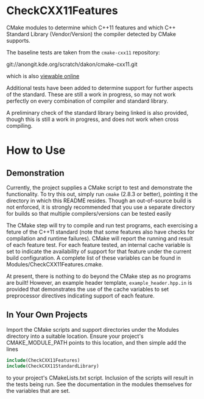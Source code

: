 CheckCXX11Features
=================
CMake modules to determine which C++11 features and which C++ Standard
Library (Vendor/Version) the compiler detected by CMake supports.

The baseline tests are taken from the `cmake-cxx11` repository:

git://anongit.kde.org/scratch/dakon/cmake-cxx11.git

which is also [viewable online](http://quickgit.kde.org/?p=scratch%2Fdakon%2Fcmake-cxx11.git)

Additional tests have been added to determine support for further aspects
of the standard. These are still a work in progress, so may not work
perfectly on every combination of compiler and standard library.

A preliminary check of the standard library being linked is also provided,
though this is still a work in progress, and does not work when
cross compiling.

How to Use
==========
Demonstration
-------------
Currently, the project supplies a CMake script to test and demonstrate
the functionality. To try this out, simply run `cmake` (2.8.3 or better), pointing it the directory in which this README resides.
Though an out-of-source build is not enforced, it is strongly recommended
that you use a separate directory for builds so that multiple
compilers/versions can be tested easily

The CMake step will try to compile and run test programs, each exercising
a feture of the C++11 standard (note that some features also have checks
for compilation and runtime failures). CMake will report the running and
result of each feature test. For each feature tested, an internal
cache variable is set to indicate the availability of support for that
feature under the current build configuration. A complete list of these
variables can be found in Modules/CheckCXX11Features.cmake.

At present, there is nothing to do beyond the CMake step as no programs
are built! However, an example header template, `example_header.hpp.in` is
provided that demonstrates the use of the cache variables to set
preprocessor directives indicating support of each feature.

In Your Own Projects
--------------------
Import the CMake scripts and support directories under the Modules
directory into a suitable location. Ensure your project's CMAKE_MODULE_PATH
points to this location, and then simple add the lines

```cmake
include(CheckCXX11Features)
include(CheckCXX11StandardLibrary)
```

to your project's CMakeLists.txt script. Inclusion of the scripts will
result in the tests being run. See the documentation in the modules
themselves for the variables that are set.

